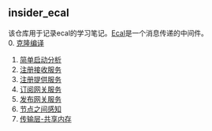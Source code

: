 ## insider_ecal
该仓库用于记录ecal的学习笔记。[Ecal](https://github.com/eclipse-ecal/ecal/)是一个消息传递的中间件。  
0. [克隆编译]()  
1. [简单启动分析]()  
2. [注册接收服务](https://github.com/KanonWY/insider_ecal/blob/main/doc/%E6%B3%A8%E5%86%8C%E6%8E%A5%E6%94%B6%E6%9C%8D%E5%8A%A1.md)  
3. [注册提供服务](https://github.com/KanonWY/insider_ecal/blob/main/doc/%E6%B3%A8%E5%86%8C%E6%8F%90%E4%BE%9B%E6%9C%8D%E5%8A%A1.md)  
4. [订阅网关服务](https://github.com/KanonWY/insider_ecal/blob/main/doc/%E8%AE%A2%E9%98%85%E7%BD%91%E5%85%B3%E6%9C%8D%E5%8A%A1.md)  
5. [发布网关服务](https://github.com/KanonWY/insider_ecal/blob/main/doc/%E5%8F%91%E5%B8%83%E7%BD%91%E5%85%B3%E6%9C%8D%E5%8A%A1.md)  
6. [节点之间感知](https://github.com/KanonWY/insider_ecal/blob/main/doc/%E8%8A%82%E7%82%B9%E4%B9%8B%E9%97%B4%E4%BA%92%E7%9B%B8%E6%84%9F%E7%9F%A5.md)  
7. [传输层-共享内存](https://github.com/KanonWY/insider_ecal/blob/main/doc/%E4%BC%A0%E8%BE%93%E5%B1%82_%E5%85%B1%E4%BA%AB%E5%86%85%E5%AD%98.md)  
